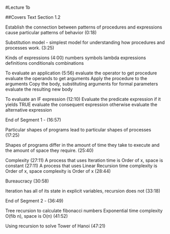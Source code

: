 #Lecture 1b

##Covers Text Section 1.2

Establish the connection between patterns of procedures and expressions cause particular patterns of behavior (0:18)

Substitution model - simplest model for understanding how procedures and processes work. (3:25) 

Kinds of expressions (4:00)
     numbers
     symbols
     lambda expressions
     definitions
     conditionals
     combinations

To evaluate an application (5:56)
     evaluate the operator to get procedure
     evaluate the operands to get arguments
     Apply the procedure to the arguments
          Copy the body, substituting arguments for formal parameters
          evaluate the resulting new body

To evaluate an IF expression (12:10)
     Evaluate the predicate expression
          if it yields TRUE
               evaluate the consequent expression
          otherwise
               evaluate the alternative expression

End of Segment 1 - (16:57)

Particular shapes of programs lead to particular shapes of processes (17:25)

Shapes of programs differ in the amount of time they take to execute and the amount of space they require. (25:40) 

Complexity (27:11)
A process that uses Iteration time is Order of x, space is constant (27:11)
A process that uses Linear Recursion time complexity is Order of x, space complexity is Order of x (28:44)

Bureaucracy (30:58)

Iteration has all of its state in explicit variables, recursion does not (33:18)

End of Segment 2 - (36:49)

Tree recursion to calculate fibonacci numbers Exponential time complexity O(fib n), space is O(n) (41:52)

Using recursion to solve Tower of Hanoi (47:21)